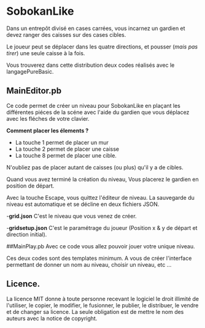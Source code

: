 # SobokanLike 
Dans un entrepôt divisé en cases carrées, vous incarnez un gardien et devez ranger des caisses sur des cases cibles.

Le joueur peut  se déplacer dans les quatre directions, et pousser (_mais pas tirer_) une seule caisse à la fois. 

Vous trouverez dans cette distribution deux codes réalisés avec le langagePureBasic.

## MainEditor.pb
Ce code permet de créer un niveau pour SobokanLike en plaçant les différentes piéces de la scéne avec l'aide du gardien que vous déplacez avec les fléches de votre clavier.

**Comment placer les élements ?**
* La touche 1 permet de placer un mur
* La touche 2 permet de placer une caisse 
* La touche 8 permet de placer une cible.

N'oubliez pas de placer autant de caisses (ou plus) qu'il y a de cibles.

Quand vous avez terminé la création du niveau, Vous placerez le gardien en position de départ.

Avec la touche Escape, vous quittez l'éditeur de niveau. La sauvegarde du niveau est automatique et se décline en deux fichiers JSON.

-**grid.json** C'est le niveau que vous venez de créer.

-**gridsetup.json** C'est le paramétrage du joueur (Position x & y de départ et direction initial).

##MainPlay.pb
Avec ce code vous allez pouvoir jouer votre unique niveau.

Ces deux codes sont des templates minimum. A vous de créer l'interface permettant de donner un nom au niveau, choisir un niveau, etc ...

## Licence.

La licence MIT donne à toute personne recevant le logiciel le droit illimité de l'utiliser, le copier, le modifier, le fusionner, le publier, le distribuer, le vendre et de changer sa licence. La seule obligation est de mettre le nom des auteurs avec la notice de copyright.
